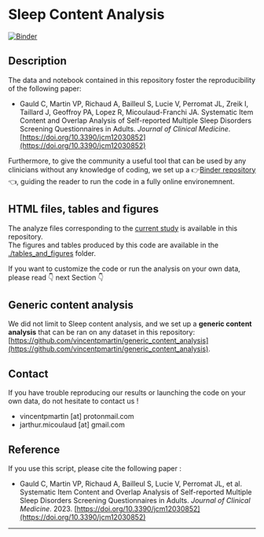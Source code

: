 # Sleep Content Analysis 

[![Binder](https://mybinder.org/badge_logo.svg)](https://mybinder.org/v2/gh/vincentpmartin/sleep-content-analysis/HEAD?labpath=jupyter_notebook_sleep_content_analysis.ipynb)

## Description
The data and notebook contained in this repository foster the reproducibility of the following paper: 

* Gauld C, Martin VP, Richaud A, Bailleul S, Lucie V, Perromat JL, Zreik I, Taillard J, Geoffroy PA, Lopez R, Micoulaud-Franchi JA. Systematic Item Content and Overlap Analysis of Self-reported Multiple Sleep Disorders Screening Questionnaires in Adults. *Journal of Clinical Medicine*. [https://doi.org/10.3390/jcm12030852](https://doi.org/10.3390/jcm12030852) 


Furthermore, to give the community a useful tool that can be used by any clinicians without any knowledge of coding, we set up a 👉[Binder repository](https://mybinder.org/v2/gh/vincentpmartin/sleep-content-analysis/HEAD?labpath=jupyter_notebook_sleep_content_analysis.ipynb)👈, guiding the reader to run the code in a fully online environemnent. 

## HTML files, tables and figures
The analyze files corresponding to the [current study](https://raw.githack.com/vincentpmartin/sleep-content-analysis/main/jupyter_notebook_sleep_content_analysis.html) is available in this repository. <br>
The figures and tables produced by this code are available in the [./tables_and_figures](./tables_and_figures) folder. 

If you want to customize the code or run the analysis on your own data, please read 👇 next Section 👇

## Generic content analysis

We did not limit to Sleep content analysis, and we set up a **generic content analysis** that can be ran on any dataset in this repository: [https://github.com/vincentpmartin/generic_content_analysis](https://github.com/vincentpmartin/generic_content_analysis).


## Contact
If you have trouble reproducing our results or launching the code on your own data, do not hesitate to contact us !
* vincentpmartin [at] protonmail.com
* jarthur.micoulaud [at] gmail.com

## Reference
If you use this script, please cite the following paper : 
* Gauld C, Martin VP, Richaud A, Bailleul S, Lucie V, Perromat JL, et al. Systematic Item Content and Overlap Analysis of Self-reported Multiple Sleep Disorders Screening Questionnaires in Adults. *Journal of Clinical Medicine*. 2023. [https://doi.org/10.3390/jcm12030852](https://doi.org/10.3390/jcm12030852)
 
---